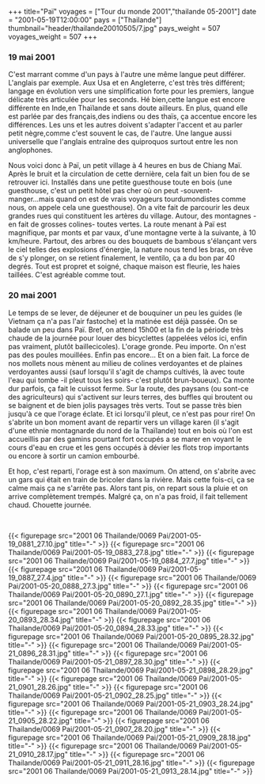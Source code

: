+++
title="Paï"
voyages = ["Tour du monde 2001","thailande 05-2001"]
date = "2001-05-19T12:00:00"
pays = ["Thailande"]
thumbnail="header/thailande20010505/7.jpg"
pays_weight = 507
voyages_weight = 507
+++
### 19 mai 2001

 C'est marrant comme d'un pays à l'autre une même langue peut différer. L'anglais 
par exemple. Aux Usa et en Angleterre, c'est très très différent; langage en 
évolution vers une simplification forte pour les premiers, langue délicate très 
articulée pour les seconds. Hé bien,cette langue est encore différente en Inde,en 
Thaïlande et sans doute ailleurs. En plus, quand elle est parlée par des français,des 
indiens ou des thaïs, ça accentue encore les différences. Les uns et les autres 
doivent s'adapter l'accent et au parler petit nègre,comme c'est souvent le cas, 
de l'autre. Une langue aussi universelle que l'anglais entraîne des quiproquos 
surtout entre les non anglophones.

Nous voici donc à Paï, un petit village à 4 heures en bus de Chiang Maï. Après 
le bruit et la circulation de cette dernière, cela fait un bien fou de se retrouver 
ici. Installés dans une petite guesthouse toute en bois (une guesthouse, c'est 
un petit hôtel pas cher où on peut -souvent- manger...mais quand on est de vrais 
voyageurs tourdumondistes comme nous, on appele cela une guesthouse). On a vite 
fait de parcourir les deux grandes rues qui constituent les artères du village. 
Autour, des montagnes -en fait de grosses colines- toutes vertes. La route menant 
à Paï est magnifique, par monts et par vaux, d'une montagne verte à la suivante, 
à 10 km/heure. Partout, des arbres ou des bouquets de bambous s'élançant vers 
le ciel telles des explosions d'énergie, la nature nous tend les bras, on rêve 
de s'y plonger, on se retient finalement, le ventilo, ça a du bon par 40 degrés. 
Tout est propret et soigné, chaque maison est fleurie, les haies taillées. C'est 
agréable comme tout. 

### 20 mai 2001

Le temps de se lever, de déjeuner et de bouquiner un peu les guides (le Vietnam 
ça n'a pas l'air fastoche) et la matinée est déjà passée. On se balade un peu 
dans Paï. Bref, on attend 15h00 et la fin de la période très chaude de la journée 
pour louer des bicyclettes (appelées vélos ici, enfin pas vraiment, plutôt baillecicoles). 
L'orage gronde. Peu importe. On n'est pas des poules mouillées. Enfin pas encore... 
Et on a bien fait. La force de nos mollets nous mènent au milieu de colines 
verdoyantes et de plaines verdoyantes aussi (sauf lorsqu'il s'agit de champs 
cultivés, là avec toute l'eau qui tombe -il pleut tous les soirs- c'est plutôt 
brun-boueux). Ca monte dur parfois, ça fait le cuissot ferme. Sur la route, 
des paysans (ou sont-ce des agriculteurs) qui s'activent sur leurs terres, des 
buffles qui broutent ou se baignent et de bien jolis paysages très verts. Tout 
se passe très bien jusqu'à ce que l'orage éclate. Et ici lorsqu'il pleut, ce 
n'est pas pour rire! On s'abrite un bon moment avant de repartir vers un village 
karen (il s'agit d'une ethnie montagnarde du nord de la Thaïlande) tout en bois 
où l'on est accueillis par des gamins pourtant fort occupés a se marer en voyant 
le cours d'eau en crue et les gens occupés à dévier les flots trop importants 
ou encore à sortir un camion embourbé. 

Et hop, c'est reparti, l'orage est à son maximum. On attend, on s'abrite avec 
un gars qui était en train de bricoler dans la rivière. Mais cette fois-ci, 
ça se calme mais ça ne s'arrête pas. Alors tant pis, on repart sous la pluie 
et on arrive complètement trempés. Malgré ça, on n'a pas froid, il fait tellement 
chaud. Chouette journée.

&nbsp;


<div id="TOTO">{{< figurepage src="2001 06 Thailande/0069 Pai/2001-05-19_0881_27.10.jpg" title="-"  >}}
{{< figurepage src="2001 06 Thailande/0069 Pai/2001-05-19_0883_27.8.jpg" title="-"  >}}
{{< figurepage src="2001 06 Thailande/0069 Pai/2001-05-19_0884_27.7.jpg" title="-"  >}}
{{< figurepage src="2001 06 Thailande/0069 Pai/2001-05-19_0887_27.4.jpg" title="-"  >}}
{{< figurepage src="2001 06 Thailande/0069 Pai/2001-05-20_0888_27.3.jpg" title="-"  >}}
{{< figurepage src="2001 06 Thailande/0069 Pai/2001-05-20_0890_27.1.jpg" title="-"  >}}
{{< figurepage src="2001 06 Thailande/0069 Pai/2001-05-20_0892_28.35.jpg" title="-"  >}}
{{< figurepage src="2001 06 Thailande/0069 Pai/2001-05-20_0893_28.34.jpg" title="-"  >}}
{{< figurepage src="2001 06 Thailande/0069 Pai/2001-05-20_0894_28.33.jpg" title="-"  >}}
{{< figurepage src="2001 06 Thailande/0069 Pai/2001-05-20_0895_28.32.jpg" title="-"  >}}
{{< figurepage src="2001 06 Thailande/0069 Pai/2001-05-21_0896_28.31.jpg" title="-"  >}}
{{< figurepage src="2001 06 Thailande/0069 Pai/2001-05-21_0897_28.30.jpg" title="-"  >}}
{{< figurepage src="2001 06 Thailande/0069 Pai/2001-05-21_0898_28.29.jpg" title="-"  >}}
{{< figurepage src="2001 06 Thailande/0069 Pai/2001-05-21_0901_28.26.jpg" title="-"  >}}
{{< figurepage src="2001 06 Thailande/0069 Pai/2001-05-21_0902_28.25.jpg" title="-"  >}}
{{< figurepage src="2001 06 Thailande/0069 Pai/2001-05-21_0903_28.24.jpg" title="-"  >}}
{{< figurepage src="2001 06 Thailande/0069 Pai/2001-05-21_0905_28.22.jpg" title="-"  >}}
{{< figurepage src="2001 06 Thailande/0069 Pai/2001-05-21_0907_28.20.jpg" title="-"  >}}
{{< figurepage src="2001 06 Thailande/0069 Pai/2001-05-21_0909_28.18.jpg" title="-"  >}}
{{< figurepage src="2001 06 Thailande/0069 Pai/2001-05-21_0910_28.17.jpg" title="-"  >}}
{{< figurepage src="2001 06 Thailande/0069 Pai/2001-05-21_0911_28.16.jpg" title="-"  >}}
{{< figurepage src="2001 06 Thailande/0069 Pai/2001-05-21_0913_28.14.jpg" title="-"  >}}
</DIV>

